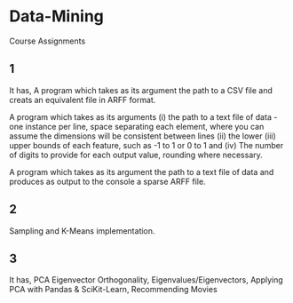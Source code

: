 # Data-Mining
Course Assignments 


## 1

It has, 
A program which takes as its argument the path to a CSV file and creats an equivalent file in ARFF format.

A program which takes as its arguments 
(i) the path to a text file of data - one instance per line, space separating each element, where you can assume the
dimensions will be consistent between lines 
(ii) the lower
(iii) upper bounds of each feature, such as -1 to 1 or 0 to 1 and 
(iv) The number of digits to provide for each output value, rounding where necessary.

A program which takes as its argument the path to a text file of data and produces as output to the console a sparse ARFF file.



## 2 

Sampling and K-Means implementation.


## 3

It has,
PCA Eigenvector Orthogonality, Eigenvalues/Eigenvectors, Applying PCA with Pandas & SciKit-Learn, Recommending Movies
